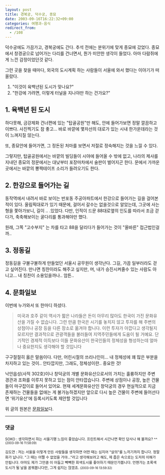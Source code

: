 ```yaml
---
layout: post
title: 경복궁, 덕수궁, 종묘
date: 2003-09-16T16:22:32+09:00
categories: 여행과-음식
redirect_from:
  - /108
---
```


덕수궁에도 가끔가고, 경복궁에도 간다. 추석 전에는 분위기에 맞게 종묘에 갔었다. 종묘에서 창경궁으로 넘어가는 다리를 건너면서, 뭔가 미안한 생각이 들었다. 아마 다람쥐에게 느낀 감정이었던것 같다.

그런 곳을 찾을 때마다, 외국의 도시계획 하는 사람들이 서울에 와서 했다는 이야기가 떠올랐다.

<ol>

<li>"이것이 육백년된 도시가 맞나요?"</li>

<li>"한강에 가려면, 이렇게 터널을 지나야만 하는 건가요?"</li>

</ol>

<h2>1. 육백년 된 도시</h2>

하다못해, 금강제화 건너편에 있는 "탑골공원"만 해도, 안에 들어가보면 정말 깔끔하고 이쁘다. 사진찍기도 참 좋고... 바로 바깥에 몇차선의 대로가 있는 시내 한가운데라는 것이 느껴지질 않는다.

또, 종묘안에 들어가면, 그 정돈된 처마를 보면서 저절로 정숙해지는 것을 느낄 수 있다.

그렇지만, 탑골공원에서는 바깥의 빌딩들이 시야에 들어올 수 밖에 없고, 나라의 제사를 지내던 종묘의 정문에서는 대낮부터 포장마차에서 술판이 벌어지곤 한다. 문에서 가까운 곳에서는 바깥의 뽕짝테이프 소리가 들려오기도 한다.

<h2>2. 한강으로 들어가는 길</h2>

동작역에서 내려서 바로 보이는 반포동 주공아파트에서 한강으로 들어가는 길을 걸어본적이 있다. 올림픽대로가 있기 때문에, 걸어서 갈수는 없을것으로 알았는데, 그곳에 사는 형을 쫓아가보니, 길이 .. .있었다. 다만, 인적이 드문 88대로옆의 인도를 따라서 조금 걷다가, 축축해보이는 굴다리를 통과해야만 했다.

원래, 그쪽 "고수부지" 는 차를 타고 88을 달리다가 들어가는 것이 "올바른" 접근법인걸까..

<h2>3. 정동길</h2>

정동길을 구불구불하게 만들었던 서울시 공무원이 생각난다. 그길, 가끔 일부러라도 걷고 싶어진다. 만나면 칭찬이라도 해주고 싶지만, 머, 내가 승진시켜줄수 있는 사람도 아니고... 내 칭찬이 소용있을까나.. 암튼..

<h2>4. 문화일보</h2>

이번에 누가와서 또 한마디 하셨다.

> 미국과 호주 같이 역사가 짧은 나라들은 돈이 아무리 많아도 한국이 가진 문화유산을 가질 수 없습니다. 그런 만큼 한국은 시기를 놓치지 않고 투자를 해 주변의 상점이나 공장 등을 다른 장소로 옮겨야 합니다. 이런 투자가 아깝다고 생각될지 모르지만 결과적으로 관광객들을 불러들여 지역주민들에게 도움이 될 거예요. 단기적인 경제적 이득보다 이들 문화유산이 한국인들의 정체성을 형성하는데 얼마나 중요한지도 생각해야 할 것입니다

구구절절히 옳은 말씀이다. 다만, 어린시절의 쓰리나인이... 내 정체성에 꽤 많은 부분을 차지하고 있는 것이.. 안타깝지만, 그래도, 정체성이란.. 중요한 것!

> 

낙안읍성(사적 302호)이나 창덕궁의 개별 문화유산으로서의 가치는 훌륭하지만 주변 경관과 조화를 이루지 못하고 있는 점이 안타깝습니다. 주변에 상점이나 공장, 높은 건물들이 마구잡이로 들어서 있어요. 현재 세계문화유산인 창덕궁의 경우 현실적으로 지금 존재하는 건물들을 없애는 게 불가능하겠지만 앞으로 다시 높은 건물이 주변에 들어선다면 ‘위기유산’에 등록시키도록 제안할 것입니다

위 글의 원본은 <a href="http://www.munhwa.co.kr/content/2003091601012230074002.html">문화일보</a>다.

* * *

### 댓글



<!--- cmt:226 --->
<!--- mail: --->
<!--- parent:0 --->

<small class=comment>SOKO : 생각하면서 하는 서울기행 느낌이 좋았습니다. 프린트해서 시간나면 확인 답사나 해 볼까요? ^^ <small>(2003-09-16 11:58:09)</small></small>


<!--- cmt:227 --->
<!--- mail: --->
<!--- parent:0 --->

<small class=comment>김도연 : 저는 서울을 이렇게 만든 사람들을 생각하면 어떤 때는 심지어 "살의"를 느끼기까지 합니다. 정말 화가 납니다. "그 때는 어쩔 수 없었을 거야..."라고 생각해보려고 해도, 제 좁은 속으로는 도저히 이해가 안됩니다.  아마도 제가 그만큼 이 어둡고 빽빽한 회색도시를 좋아하기 때문인가봅니다. 언젠가는 초록색 도시가 될 날을 꿈꿔봅니다만, 그게 쉽지는 않겠죠. <small>(2003-09-16 13:59:32)</small></small>

